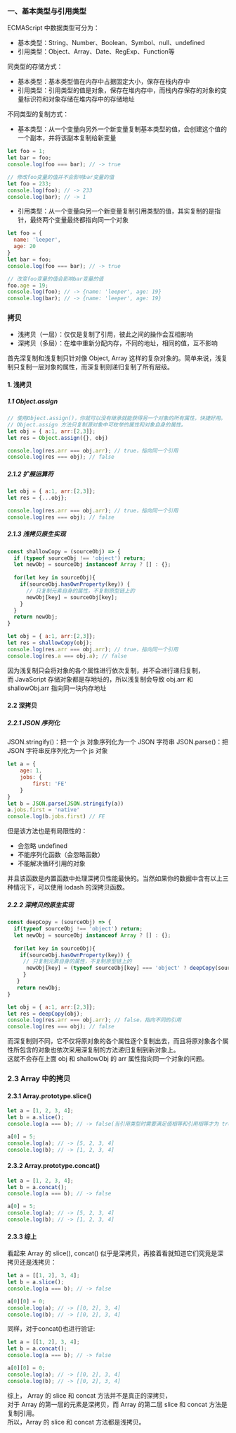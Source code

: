 
### 一、基本类型与引用类型
ECMAScript 中数据类型可分为：

* 基本类型：String、Number、Boolean、Symbol、null、undefined
* 引用类型：Object、Array、Date、RegExp、Function等

同类型的存储方式：

* 基本类型：基本类型值在内存中占据固定大小，保存在栈内存中
* 引用类型：引用类型的值是对象，保存在堆内存中，而栈内存保存的对象的变量标识符和对象存储在堆内存中的存储地址

不同类型的复制方式：

* 基本类型：从一个变量向另外一个新变量复制基本类型的值，会创建这个值的一个副本，并将该副本复制给新变量
```js
let foo = 1;
let bar = foo;
console.log(foo === bar); // -> true

// 修改foo变量的值并不会影响bar变量的值
let foo = 233;
console.log(foo); // -> 233
console.log(bar); // -> 1
```
* 引用类型：从一个变量向另一个新变量复制引用类型的值，其实复制的是指针，最终两个变量最终都指向同一个对象
```js
let foo = {
  name: 'leeper',
  age: 20
}
let bar = foo;
console.log(foo === bar); // -> true

// 改变foo变量的值会影响bar变量的值
foo.age = 19;
console.log(foo); // -> {name: 'leeper', age: 19}
console.log(bar); // -> {name: 'leeper', age: 19}
```

### 拷贝
* 浅拷贝（一层）：仅仅是复制了引用，彼此之间的操作会互相影响
* 深拷贝（多层）：在堆中重新分配内存，不同的地址，相同的值，互不影响

首先深复制和浅复制只针对像 Object, Array 这样的复杂对象的。简单来说，浅复制只复制一层对象的属性，而深复制则递归复制了所有层级。

#### 1. 浅拷贝

##### 1.1 Object.assign
```js
// 使用Object.assign()，你就可以没有继承就能获得另一个对象的所有属性，快捷好用。 
// Object.assign 方法只复制源对象中可枚举的属性和对象自身的属性。
let obj = { a:1, arr:[2,3]};
let res = Object.assign({}, obj)

console.log(res.arr === obj.arr); // true，指向同一个引用
console.log(res === obj); // false
```

##### 2.1.2 扩展运算符
```js
let obj = { a:1, arr:[2,3]};
let res = {...obj};

console.log(res.arr === obj.arr); // true，指向同一个引用
console.log(res === obj); // false
```

##### 2.1.3 浅拷贝原生实现
```js
const shallowCopy = (sourceObj) => {
  if (typeof sourceObj !== 'object') return;
  let newObj = sourceObj instanceof Array ? [] : {};
  
  for(let key in sourceObj){ 
    if(sourceObj.hasOwnProperty(key)) {
      // 只复制元素自身的属性，不复制原型链上的
      newObj[key] = sourceObj[key];
    }
  }
  return newObj;
}

let obj = { a:1, arr:[2,3]};
let res = shallowCopy(obj);
console.log(res.arr === obj.arr); // true，指向同一个引用
console.log(res.a === obj.a); // false
```
因为浅复制只会将对象的各个属性进行依次复制，并不会进行递归复制，  
而 JavaScript 存储对象都是存地址的，所以浅复制会导致 obj.arr 和 shallowObj.arr 指向同一块内存地址

#### 2.2 深拷贝
##### 2.2.1 JSON 序列化

JSON.stringify()：把一个 js 对象序列化为一个 JSON 字符串
JSON.parse()：把 JSON 字符串反序列化为一个 js 对象
```js
let a = {
    age: 1,
    jobs: {
        first: 'FE'
    }
}
let b = JSON.parse(JSON.stringify(a))
a.jobs.first = 'native'
console.log(b.jobs.first) // FE
```
但是该方法也是有局限性的：

- 会忽略 undefined
- 不能序列化函数（会忽略函数）
- 不能解决循环引用的对象

并且该函数是内置函数中处理深拷贝性能最快的。当然如果你的数据中含有以上三种情况下，可以使用 lodash 的深拷贝函数。
##### 2.2.2 深拷贝的原生实现
```js
const deepCopy = (sourceObj) => {
  if(typeof sourceObj !== 'object') return;
  let newObj = sourceObj instanceof Array ? [] : {};
  
  for(let key in sourceObj){
    if(sourceObj.hasOwnProperty(key)) {
     // 只复制元素自身的属性，不复制原型链上的
      newObj[key] = (typeof sourceObj[key] === 'object' ? deepCopy(sourceObj[key]) : sourceObj[key]);
     }
   }
   return newObj;
}

let obj = { a:1, arr:[2,3]};
let res = deepCopy(obj);
console.log(res.arr === obj.arr); // false，指向不同的引用
console.log(res === obj); // false
```
而深复制则不同，它不仅将原对象的各个属性逐个复制出去，而且将原对象各个属性所包含的对象也依次采用深复制的方法递归复制到新对象上。  
这就不会存在上面 obj 和 shallowObj 的 arr 属性指向同一个对象的问题。

### 2.3 Array 中的拷贝
#### 2.3.1 Array.prototype.slice()
```js
let a = [1, 2, 3, 4];
let b = a.slice();
console.log(a === b); // -> false(当引用类型时需要满足值相等和引用相等才为 true)

a[0] = 5;
console.log(a); // -> [5, 2, 3, 4]
console.log(b); // -> [1, 2, 3, 4]
```

#### 2.3.2 Array.prototype.concat()
```js
let a = [1, 2, 3, 4];
let b = a.concat();
console.log(a === b); // -> false

a[0] = 5;
console.log(a); // -> [5, 2, 3, 4]
console.log(b); // -> [1, 2, 3, 4]
```

#### 2.3.3 综上
看起来 Array 的 slice(), concat() 似乎是深拷贝，再接着看就知道它们究竟是深拷贝还是浅拷贝：
```js
let a = [[1, 2], 3, 4];
let b = a.slice();
console.log(a === b); // -> false

a[0][0] = 0;
console.log(a); // -> [[0, 2], 3, 4]
console.log(b); // -> [[0, 2], 3, 4]
```
同样，对于concat()也进行验证:
```js
let a = [[1, 2], 3, 4];
let b = a.concat();
console.log(a === b); // -> false

a[0][0] = 0;
console.log(a); // -> [[0, 2], 3, 4]
console.log(b); // -> [[0, 2], 3, 4]
```
综上， Array 的 slice 和 concat 方法并不是真正的深拷贝，  
对于 Array 的第一层的元素是深拷贝，而 Array 的第二层 slice 和 concat 方法是复制引用。  
所以，Array 的 slice 和 concat 方法都是浅拷贝。
